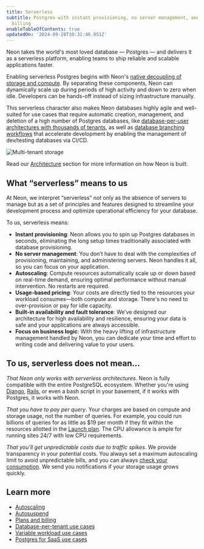 ```yaml
---
title: Serverless
subtitle: Postgres with instant provisioning, no server management, and pay-per-usage
  billing
enableTableOfContents: true
updatedOn: '2024-09-28T10:31:46.951Z'
---
```


Neon takes the world's most loved database &#8212; Postgres &#8212; and delivers it as a serverless platform, enabling teams to ship reliable and scalable applications faster.

Enabling serverless Postgres begins with Neon's [native decoupling of storage and compute](https://neon.tech/blog/architecture-decisions-in-neon). By separating these components, Neon can dynamically scale up during periods of high activity and down to zero when idle. Developers can be hands-off instead of sizing infrastructure manually.

This serverless character also makes Neon databases highly agile and well-suited for use cases that require automatic creation, management, and deletion of a high number of Postgres databases, like [database-per-user architectures with thousands of tenants](https://neon.tech/use-cases/database-per-tenant), as well as [database branching workflows](https://neon.tech/flow) that accelerate development by enabling the management of dev/testing databases via CI/CD.

![Multi-tenant storage](/docs/introduction/multi_tenant_storage.png)

Read our [Architecture](https://neon.tech/docs/introduction/architecture-overview) section for more information on how Neon is built.

## What “serverless” means to us

At Neon, we interpret “serverless” not only as the absence of servers to manage but as a set of principles and features designed to streamline your development process and optimize operational efficiency for your database.

To us, serverless means:

- **Instant provisioning**: Neon allows you to spin up Postgres databases in seconds, eliminating the long setup times traditionally associated with database provisioning.
- **No server management**: You don’t have to deal with the complexities of provisioning, maintaining, and administering servers. Neon handles it all, so you can focus on your application.
- **Autoscaling**: Compute resources automatically scale up or down based on real-time demand, ensuring optimal performance without manual intervention. No restarts are required.
- **Usage-based pricing**: Your costs are directly tied to the resources your workload consumes—both compute and storage. There's no need to over-provision or pay for idle capacity.
- **Built-in availability and fault tolerance**: We’ve designed our architecture for high availability and resilience, ensuring your data is safe and your applications are always accessible.
- **Focus on business logic**: With the heavy lifting of infrastructure management handled by Neon, you can dedicate your time and effort to writing code and delivering value to your users.

## To us, serverless does not mean…

_That Neon only works with serverless architectures_. Neon is fully compatible with the entire PostgreSQL ecosystem. Whether you're using [Django](/docs/guides/django), [Rails](/docs/guides/ruby-on-rails), or even a bash script in your basement, if it works with Postgres, it works with Neon.

_That you have to pay per query_. Your charges are based on compute and storage usage, not the number of queries. For example, you could run billions of queries for as little as $19 per month if they fit within the resources allotted in the [Launch plan](/docs/introduction/plans#launch). The CPU allowance is ample for running sites 24/7 with low CPU requirements.

_That you’ll get unpredictable costs due to traffic spikes_. We provide transparency in your potential costs. You always set a maximum autoscaling limit to avoid unpredictable bills, and you can always [check your consumption](/docs/introduction/monitor-usage). We send you notifications if your storage usage grows quickly.

## Learn more

- [Autoscaling](/docs/introduction/autoscaling)
- [Autosuspend](/docs/introduction/auto-suspend)
- [Plans and billing](/docs/introduction/about-billing)
- [Database-per-tenant use cases](https://neon.tech/use-cases/database-per-tenant)
- [Variable workload use cases](https://neon.tech/variable-load)
- [Postgres for SaaS use cases](https://neon.tech/use-cases/postgres-for-saas)
